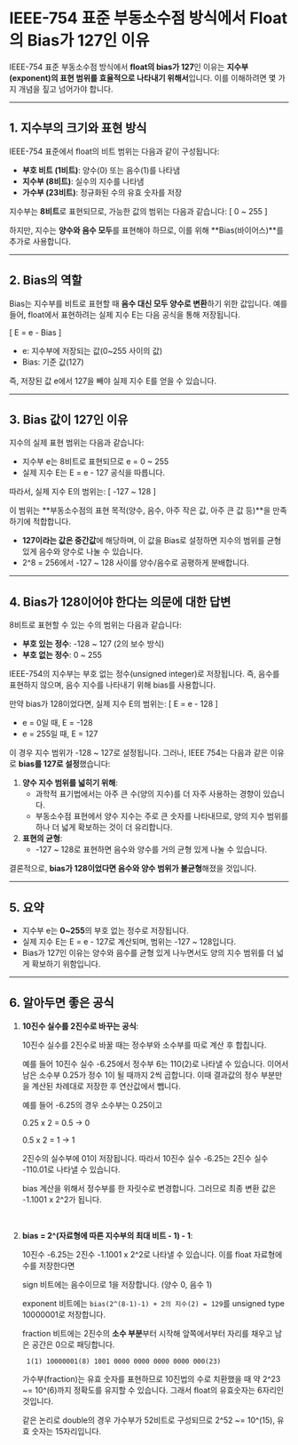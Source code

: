# IEEE-754 표준 부동소수점 방식에서 Float의 Bias가 127인 이유

IEEE-754 표준 부동소수점 방식에서 **float의 bias가 127**인 이유는 **지수부(exponent)의 표현 범위를 효율적으로 나타내기 위해서**입니다. 이를 이해하려면 몇 가지 개념을 짚고 넘어가야 합니다.

---

## 1. 지수부의 크기와 표현 방식
IEEE-754 표준에서 float의 비트 범위는 다음과 같이 구성됩니다:
- **부호 비트 (1비트)**: 양수(0) 또는 음수(1)를 나타냄
- **지수부 (8비트)**: 실수의 지수를 나타냄
- **가수부 (23비트)**: 정규화된 수의 유효 숫자를 저장

지수부는 **8비트**로 표현되므로, 가능한 값의 범위는 다음과 같습니다:
\[
0 ~ 255
\]

하지만, 지수는 **양수와 음수 모두**를 표현해야 하므로, 이를 위해 **Bias(바이어스)**를 추가로 사용합니다.

---

## 2. Bias의 역할
Bias는 지수부를 비트로 표현할 때 **음수 대신 모두 양수로 변환**하기 위한 값입니다. 예를 들어, float에서 표현하려는 실제 지수 E는 다음 공식을 통해 저장됩니다.

\[
E = e - Bias
\]

- e: 지수부에 저장되는 값(0~255 사이의 값)
- Bias: 기준 값(127)

즉, 저장된 값 e에서 127을 빼야 실제 지수 E를 얻을 수 있습니다.

---

## 3. Bias 값이 127인 이유
지수의 실제 표현 범위는 다음과 같습니다:
- 지수부 e는 8비트로 표현되므로 e = 0 ~ 255
- 실제 지수 E는 E = e - 127 공식을 따릅니다.

따라서, 실제 지수 E의 범위는:
\[
-127 ~ 128
\]

이 범위는 **부동소수점의 표현 목적(양수, 음수, 아주 작은 값, 아주 큰 값 등)**을 만족하기에 적합합니다.

- **127이라는 값은 중간값**에 해당하며, 이 값을 Bias로 설정하면 지수의 범위를 균형 있게 음수와 양수로 나눌 수 있습니다.
- 2^8 = 256에서 -127 ~ 128 사이를 양수/음수로 공평하게 분배합니다.

---

## 4. Bias가 128이어야 한다는 의문에 대한 답변
8비트로 표현할 수 있는 수의 범위는 다음과 같습니다:
- **부호 있는 정수**: -128 ~ 127 (2의 보수 방식)
- **부호 없는 정수**: 0 ~ 255

IEEE-754의 지수부는 부호 없는 정수(unsigned integer)로 저장됩니다. 즉, 음수를 표현하지 않으며, 음수 지수를 나타내기 위해 bias를 사용합니다.

만약 bias가 128이었다면, 실제 지수 E의 범위는:
\[
E = e - 128
\]

- e = 0일 때, E = -128
- e = 255일 때, E = 127

이 경우 지수 범위가 -128 ~ 127로 설정됩니다. 그러나, IEEE 754는 다음과 같은 이유로 **bias를 127로 설정**했습니다:

1. **양수 지수 범위를 넓히기 위해**:
    - 과학적 표기법에서는 아주 큰 수(양의 지수)를 더 자주 사용하는 경향이 있습니다.
    - 부동소수점 표현에서 양수 지수는 주로 큰 숫자를 나타내므로, 양의 지수 범위를 하나 더 넓게 확보하는 것이 더 유리합니다.
2. **표현의 균형**:
    - -127 ~ 128로 표현하면 음수와 양수를 거의 균형 있게 나눌 수 있습니다.

결론적으로, **bias가 128이었다면 음수와 양수 범위가 불균형**해졌을 것입니다.

---

## 5. 요약
- 지수부 e는 **0~255**의 부호 없는 정수로 저장됩니다.
- 실제 지수 E는 E = e - 127로 계산되며, 범위는 -127 ~ 128입니다.
- Bias가 127인 이유는 양수와 음수를 균형 있게 나누면서도 양의 지수 범위를 더 넓게 확보하기 위함입니다.

---

## 6. 알아두면 좋은 공식

1. **10진수 실수를 2진수로 바꾸는 공식**:

    10진수 실수를 2진수로 바꿀 때는 정수부와 소수부를 따로 계산 후 합칩니다.
    
    예를 들어 10진수 실수 -6.25에서 정수부 6는 110(2)로 나타낼 수 있습니다. 이어서 남은 소수부 0.25가 정수 1이 될 때까지 2씩 곱합니다. 이때 결과값의 정수 부분만을 계산된 차례대로 저장한 후 연산값에서 뺍니다.

    예를 들어 -6.25의 경우 소수부는 0.25이고

    0.25 x 2 = 0.5 -> 0

    0.5 x 2 = 1    -> 1

    2진수의 실수부에 01이 저장됩니다. 따라서 10진수 실수 -6.25는 2진수 실수 -110.01로 나타낼 수 있습니다.

    bias 계산을 위해서 정수부를 한 자릿수로 변경합니다. 그러므로 최종 변환 값은 -1.1001 x 2^2가 됩니다.

<br>

2. **bias = 2^(자료형에 따른 지수부의 최대 비트 - 1) - 1**:

    10진수 -6.25는 2진수 -1.1001 x 2^2로 나타낼 수 있습니다. 이를 float 자료형에 수를 저장한다면
    
    sign 비트에는 음수이므로 1을 저장합니다. (양수 0, 음수 1)
    
    exponent 비트에는 `bias(2^(8-1)-1) + 2의 지수(2) = 129`를 unsigned type 10000001로 저장합니다.

    fraction 비트에는 2진수의 **소수 부분**부터 시작해 앞쪽에서부터 자리를 채우고 남은 공간은 0으로 패딩합니다.

        1(1) 10000001(8) 1001 0000 0000 0000 0000 000(23)

    가수부(fraction)는 유효 숫자를 표현하므로 10진법의 수로 치환했을 때 약 2^23 ~= 10^(6)까지 정확도를 유지할 수 있습니다. 그래서 float의 유효숫자는 6자리인 것입니다.

    같은 논리로 double의 경우 가수부가 52비트로 구성되므로 2^52 ~= 10^(15), 유효 숫자는 15자리입니다.
